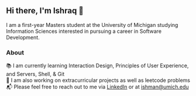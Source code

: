 ## Hi there, I'm Ishraq 👋

I am a first-year Masters student at the University of Michigan studying Information Sciences interested in pursuing a career in Software Development.

### About
📚 I am currently learning Interaction Design, Principles of User Experience, and Servers, Shell, & Git<br/>
🔬 I am also working on extracurricular projects as well as leetcode problems<br/>
📬 Please feel free to reach out to me via [LinkedIn](http://www.linkedin.com/in/1shman00) or at ishman@umich.edu<br/>
<!--
**1shman/1shman** is a ✨ _special_ ✨ repository because its `README.md` (this file) appears on your GitHub profile.

Here are some ideas to get you started:

- 🔭 I’m currently working on ...
- 🌱 I’m currently learning ...
- 👯 I’m looking to collaborate on ...
- 🤔 I’m looking for help with ...
- 💬 Ask me about ...
- 📫 How to reach me: ...
- 😄 Pronouns: ...
- ⚡ Fun fact: ...
-->
